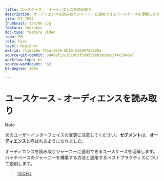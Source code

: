 ```yaml
---
title: ユースケース - オーディエンスを読み取り
description: オーディエンスを読み取りジャーニーに適用できるユースケースを理解します。バッチベースのジャーニーを構築する方法と適用するベストプラクティスについて説明します。
jira: KT-7694
thumbnail: 334206.jpg
feature: Journeys
doc-type: feature video
team: PM
role: User
level: Beginner
exl-id: 7116a20e-f46a-4676-8b16-21699723828a
source-git-commit: 88499f15c1019c8f5d9531eb3a0dec3f4c1949a7
workflow-type: ht
source-wordcount: '62'
ht-degree: 100%

---
```


# ユースケース - オーディエンスを読み取り

>[!NOTE]
>次のユーザーインターフェイスの変更に注意してください。**セグメント**&#x200B;は、**オーディエンス**&#x200B;と呼ばれるようになりました。

オーディエンスを読み取りジャーニーに適用できるユースケースを理解します。バッチベースのジャーニーを構築する方法と適用するベストプラクティスについて説明します。

>[!VIDEO](https://video.tv.adobe.com/v/334206?quality=12&learn=on)
